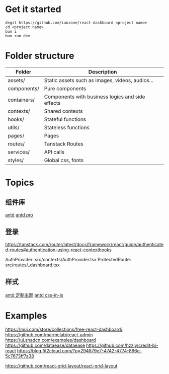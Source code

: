 # Get it started

```
degit https://github.com/ianzone/react-dashboard <project name>
cd <project name>
bun i
bun run dev
```

# Folder structure

| Folder      | Description                                      |
| ----------- | ------------------------------------------------ |
| assets/     | Static assets such as images, videos, audios...  |
| components/ | Pure components                                  |
| containers/ | Components with business logics and side effects |
| contexts/   | Shared contexts                                  |
| hooks/      | Stateful functions                               |
| utils/      | Stateless functions                              |
| pages/      | Pages                                            |
| routes/     | Tanstack Routes                                  |
| services/   | API calls                                        |
| styles/     | Global css, fonts                                |

# Topics

## 组件库

[antd](https://ant-design.antgroup.com/components/overview-cn?theme=dark)
[antd pro](https://procomponents.ant.design/docs)

## 登录

https://tanstack.com/router/latest/docs/framework/react/guide/authenticated-routes#authentication-using-react-contexthooks

AuthProvider: src/contexts/AuthProvider.tsx
ProtectedRoute: src/routes/\_dashboard.tsx

## 样式

[antd 定制主题](https://ant-design.antgroup.com/docs/react/customize-theme-cn?theme=dark)
[antd css-in-js](https://ant-design.github.io/antd-style/zh-CN/guide)

# Examples

https://mui.com/store/collections/free-react-dashboard/
https://github.com/marmelab/react-admin
https://ui.shadcn.com/examples/dashboard
https://github.com/dataease/dataease
https://github.com/hzzly/credit-bi-react
https://blog.fit2cloud.com/?p=294879e7-4742-4774-866e-5c7673ff7a38

https://github.com/react-grid-layout/react-grid-layout
